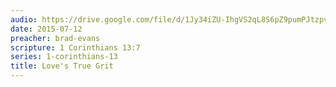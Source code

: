 ```yaml
---
audio: https://drive.google.com/file/d/1Jy34iZU-IhgVS2qL8S6pZ9pumPJtzpvz/view
date: 2015-07-12
preacher: brad-evans
scripture: 1 Corinthians 13:7
series: 1-corinthians-13
title: Love's True Grit
---
```

